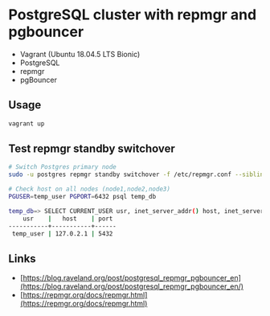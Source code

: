# PostgreSQL cluster with repmgr and pgbouncer 
* Vagrant (Ubuntu 18.04.5 LTS Bionic)
* PostgreSQL
* repmgr
* pgBouncer

## Usage
```sh
vagrant up
```

## Test repmgr standby switchover
```sh
# Switch Postgres primary node
sudo -u postgres repmgr standby switchover -f /etc/repmgr.conf --siblings-follow

# Check host on all nodes (node1,node2,node3)
PGUSER=temp_user PGPORT=6432 psql temp_db

temp_db=> SELECT CURRENT_USER usr, inet_server_addr() host, inet_server_port() port;
    usr    |   host    | port
-----------+-----------+------
 temp_user | 127.0.2.1 | 5432
 ```

## Links
* [https://blog.raveland.org/post/postgresql_repmgr_pgbouncer_en](https://blog.raveland.org/post/postgresql_repmgr_pgbouncer_en/)
* [https://repmgr.org/docs/repmgr.html](https://repmgr.org/docs/repmgr.html)
